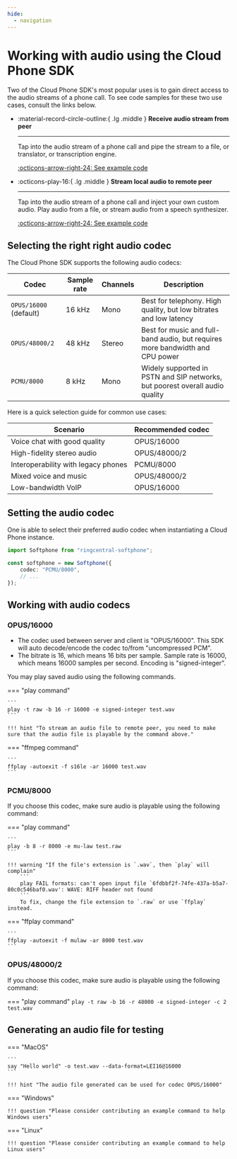 ```yaml
---
hide:
  - navigation
---
```


# Working with audio using the Cloud Phone SDK

Two of the Cloud Phone SDK's most popular uses is to gain direct access to the
audio streams of a phone call. To see code samples for these two use cases,
consult the links below.

<div class="grid cards" markdown>

-    :material-record-circle-outline:{ .lg .middle } **Receive audio stream from
  peer**
     
     ---
     
     Tap into the audio stream of a phone call and pipe the stream to a file, or translator, or transcription engine.
     
     [:octicons-arrow-right-24: See example code](examples/record-audio.md)

-    :octicons-play-16:{ .lg .middle } **Stream local audio to remote peer**
     
     ---
     
     Tap into the audio stream of a phone call and inject your own custom audio. Play audio from a file, or stream audio from a speech synthesizer.
     
     [:octicons-arrow-right-24: See example code](examples/stream-audio.md)

</div>

## Selecting the right right audio codec

The Cloud Phone SDK supports the following audio codecs:

| Codec                  | Sample rate | Channels | Description                                                                   |
| ---------------------- | ----------- | -------- | ----------------------------------------------------------------------------- |
| `OPUS/16000` (default) | 16 kHz      | Mono     | Best for telephony. High quality, but low bitrates and low latency            |
| `OPUS/48000/2`         | 48 kHz      | Stereo   | Best for music and full-band audio, but requires more bandwidth and CPU power |
| `PCMU/8000`            | 8 kHz       | Mono     | Widely supported in PSTN and SIP networks, but poorest overall audio quality  |

Here is a quick selection guide for common use cases:

| Scenario                            | Recommended codec |
| ----------------------------------- | ----------------- |
| Voice chat with good quality        | OPUS/16000        |
| High-fidelity stereo audio          | OPUS/48000/2      |
| Interoperability with legacy phones | PCMU/8000         |
| Mixed voice and music               | OPUS/48000/2      |
| Low-bandwidth VoIP                  | OPUS/16000        |

## Setting the audio codec

One is able to select their preferred audio codec when instantiating a Cloud
Phone instance.

```ts
import Softphone from "ringcentral-softphone";

const softphone = new Softphone({
    codec: "PCMU/8000",
    // ...
});
```

## Working with audio codecs

### OPUS/16000

- The codec used between server and client is "OPUS/16000". This SDK will auto
  decode/encode the codec to/from "uncompressed PCM".
- The bitrate is 16, which means 16 bits per sample. Sample rate is 16000, which
  means 16000 samples per second. Encoding is "signed-integer".

You may play saved audio using the following commands.

=== "play command"

    ```
    play -t raw -b 16 -r 16000 -e signed-integer test.wav
    ```

    !!! hint "To stream an audio file to remote peer, you need to make sure that the audio file is playable by the command above."

=== "ffmpeg command"

    ```
    ffplay -autoexit -f s16le -ar 16000 test.wav
    ```

### PCMU/8000

If you choose this codec, make sure audio is playable using the following
command:

=== "play command"

    ```
    play -b 8 -r 8000 -e mu-law test.raw
    ```

    !!! warning "If the file's extension is `.wav`, then `play` will complain"
        ```
        play FAIL formats: can't open input file `6fdbbf2f-74fe-437a-b5a7-80c0c546baf0.wav': WAVE: RIFF header not found
        ```
    	To fix, change the file extension to `.raw` or use `ffplay` instead.

=== "ffplay command"

    ```
    ffplay -autoexit -f mulaw -ar 8000 test.wav
    ```

### OPUS/48000/2

If you choose this codec, make sure audio is playable using the following
command:

=== "play command" `play -t raw -b 16 -r 48000 -e signed-integer -c 2 test.wav`

## Generating an audio file for testing

=== "MacOS"

    ```
    say "Hello world" -o test.wav --data-format=LEI16@16000
    ```

    !!! hint "The audio file generated can be used for codec OPUS/16000"

=== "Windows"

    !!! question "Please consider contributing an example command to help Windows users"

=== "Linux"

    !!! question "Please consider contributing an example command to help Linux users"
